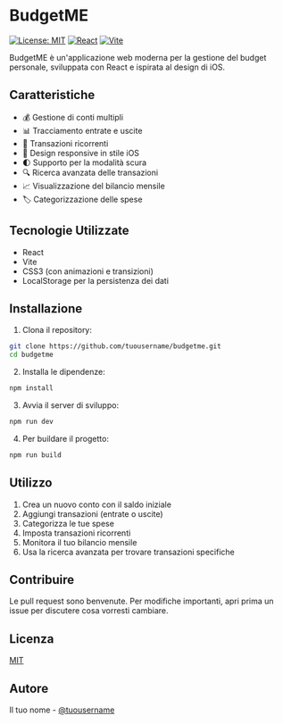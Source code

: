 # BudgetME

[![License: MIT](https://img.shields.io/badge/License-MIT-yellow.svg)](https://opensource.org/licenses/MIT)
[![React](https://img.shields.io/badge/React-18.2.0-blue.svg)](https://reactjs.org/)
[![Vite](https://img.shields.io/badge/Vite-4.4.5-purple.svg)](https://vitejs.dev/)

BudgetME è un'applicazione web moderna per la gestione del budget personale, sviluppata con React e ispirata al design di iOS.

## Caratteristiche

- 💰 Gestione di conti multipli
- 📊 Tracciamento entrate e uscite
- 🔄 Transazioni ricorrenti
- 📱 Design responsive in stile iOS
- 🌓 Supporto per la modalità scura
- 🔍 Ricerca avanzata delle transazioni
- 📈 Visualizzazione del bilancio mensile
- 🏷️ Categorizzazione delle spese

## Tecnologie Utilizzate

- React
- Vite
- CSS3 (con animazioni e transizioni)
- LocalStorage per la persistenza dei dati

## Installazione

1. Clona il repository:
```bash
git clone https://github.com/tuousername/budgetme.git
cd budgetme
```

2. Installa le dipendenze:
```bash
npm install
```

3. Avvia il server di sviluppo:
```bash
npm run dev
```

4. Per buildare il progetto:
```bash
npm run build
```

## Utilizzo

1. Crea un nuovo conto con il saldo iniziale
2. Aggiungi transazioni (entrate o uscite)
3. Categorizza le tue spese
4. Imposta transazioni ricorrenti
5. Monitora il tuo bilancio mensile
6. Usa la ricerca avanzata per trovare transazioni specifiche

## Contribuire

Le pull request sono benvenute. Per modifiche importanti, apri prima un issue per discutere cosa vorresti cambiare.

## Licenza

[MIT](https://choosealicense.com/licenses/mit/)

## Autore

Il tuo nome - [@tuousername](https://github.com/tuousername) 